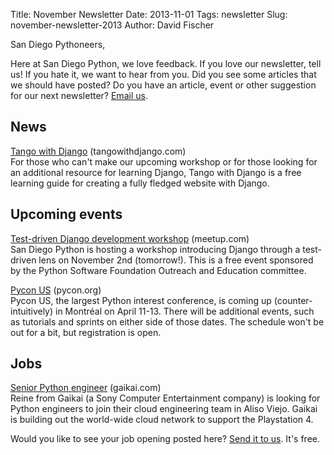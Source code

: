 Title: November Newsletter
Date: 2013-11-01
Tags: newsletter
Slug: november-newsletter-2013
Author: David Fischer


San Diego Pythoneers,

Here at San Diego Python, we love feedback. If you love our newsletter,
tell us! If you hate it, we want to hear from you. Did you see some articles
that we should have posted? Do you have an article, event or other suggestion
for our next newsletter? [Email us][email-us].

[email-us]: mailto:sandiegopython@gmail.com


News
----

[Tango with Django][django-tango] (tangowithdjango.com) <br />
For those who can't make our upcoming workshop or for those looking for an
additional resource for learning Django, Tango with Django is a free learning
guide for creating a fully fledged website with Django.

[django-tango]: http://www.tangowithdjango.com/


Upcoming events
---------------

[Test-driven Django development workshop][django-workshop] (meetup.com) <br />
San Diego Python is hosting a workshop introducing Django through a
test-driven lens on November 2nd (tomorrow!). This is a free event sponsored by
the Python Software Foundation Outreach and Education committee.

[django-workshop]: http://www.meetup.com/pythonsd/events/138282532/


[Pycon US][pycon-us] (pycon.org) <br />
Pycon US, the largest Python interest conference, is coming up
(counter-intuitively) in Montréal on April 11-13. There will be additional
events, such as tutorials and sprints on either side of those dates. The
schedule won't be out for a bit, but registration is open.

[pycon-us]: https://us.pycon.org/2014/


Jobs
----

[Senior Python engineer][senior-python-dev] (gaikai.com) <br />
Reine from Gaikai (a Sony Computer Entertainment company) is looking for Python
engineers to join their cloud engineering team in Aliso Viejo. Gaikai is
building out the world-wide cloud network to support the Playstation 4.

[senior-python-dev]: http://www.gaikai.com/careers


Would you like to see your job opening posted here? [Send it to us][send-it].
It's free.

[send-it]: mailto:sandiegopython@gmail.com
